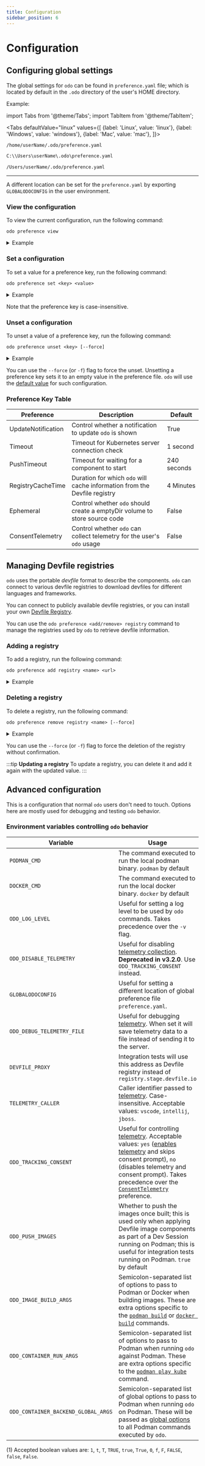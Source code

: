```yaml
---
title: Configuration
sidebar_position: 6
---
```

# Configuration

## Configuring global settings

The global settings for `odo` can be found in `preference.yaml` file; which is located by default in the `.odo` directory of the user's HOME directory.

Example:

import Tabs from '@theme/Tabs';
import TabItem from '@theme/TabItem';

<Tabs
defaultValue="linux"
values={[
{label: 'Linux', value: 'linux'},
{label: 'Windows', value: 'windows'},
{label: 'Mac', value: 'mac'},
]}>

<TabItem value="linux">

```sh
/home/userName/.odo/preference.yaml
```

</TabItem>

<TabItem value="windows">

```sh
C:\\Users\userName\.odo\preference.yaml
```

</TabItem>

<TabItem value="mac">

```sh
/Users/userName/.odo/preference.yaml
```

</TabItem>
</Tabs>

---
A  different location can be set for the `preference.yaml` by exporting `GLOBALODOCONFIG` in the user environment.

### View the configuration
To view the current configuration, run the following command:

```shell
odo preference view
```
<details>
<summary>Example</summary>

```shell
$ odo preference view
Preference parameters:
 PARAMETER           VALUE
 ConsentTelemetry    true
 Ephemeral           true
 PushTimeout
 RegistryCacheTime
 Timeout
 UpdateNotification

Devfile registries:
 NAME             URL                                SECURE
 StagingRegistry  https://registry.stage.devfile.io  No

```
</details>

### Set a configuration
To set a value for a preference key, run the following command:
```shell
odo preference set <key> <value>
```
<details>
<summary>Example</summary>

```shell
$ odo preference set updatenotification false
Global preference was successfully updated
```
</details>

Note that the preference key is case-insensitive.

### Unset a configuration
To unset a value of a preference key, run the following command:
```shell
odo preference unset <key> [--force]
```

<details>
<summary>Example</summary>

```shell
$ odo preference unset updatednotification
? Do you want to unset updatenotification in the preference (y/N) y
Global preference was successfully updated
```
</details>

You can use the `--force` (or `-f`) flag to force the unset.
Unsetting a preference key sets it to an empty value in the preference file. `odo` will use the [default value](./configure#preference-key-table) for such configuration.

### Preference Key Table

| Preference         | Description                                                              | Default     |
| ------------------ |--------------------------------------------------------------------------| ----------- |
| UpdateNotification | Control whether a notification to update `odo` is shown                    | True        |
| Timeout            | Timeout for Kubernetes server connection check                           | 1 second    |
| PushTimeout        | Timeout for waiting for a component to start                             | 240 seconds |
| RegistryCacheTime  | Duration for which `odo` will cache information from the Devfile registry  | 4 Minutes   |
| Ephemeral          | Control whether `odo` should create a emptyDir volume to store source code | False       |
| ConsentTelemetry   | Control whether `odo` can collect telemetry for the user's `odo` usage       | False       |


## Managing Devfile registries

`odo` uses the portable *devfile* format to describe the components. `odo` can connect to various devfile registries to download devfiles for different languages and frameworks.

You can connect to publicly available devfile registries, or you can install your own [Devfile Registry](https://devfile.io/docs/2.1.0/building-a-custom-devfile-registry).

You can use the `odo preference <add/remove> registry` command to manage the registries used by `odo` to retrieve devfile information.

### Adding a registry

To add a registry, run the following command:

```
odo preference add registry <name> <url>
```

<details>
<summary>Example</summary>

```
$ odo preference add registry StageRegistry https://registry.stage.devfile.io
New registry successfully added
```
</details>

### Deleting a registry

To delete a registry, run the following command:

```
odo preference remove registry <name> [--force]
```
<details>
<summary>Example</summary>

```
$ odo preference remove registry StageRegistry
? Are you sure you want to delete registry "StageRegistry" Yes
Successfully deleted registry
```
</details>

You can use the `--force` (or `-f`) flag to force the deletion of the registry without confirmation.


:::tip **Updating a registry**
To update a registry, you can delete it and add it again with the updated value.
:::

## Advanced configuration

This is a configuration that normal `odo` users don't need to touch.
Options here are mostly used for debugging and testing `odo` behavior.

### Environment variables controlling `odo` behavior

| Variable                            | Usage                                                                                                                                                                                                                                                                                                                                                                          | Since         | Example                                    |
|-------------------------------------|--------------------------------------------------------------------------------------------------------------------------------------------------------------------------------------------------------------------------------------------------------------------------------------------------------------------------------------------------------------------------------|---------------|--------------------------------------------|
| `PODMAN_CMD`                        | The command executed to run the local podman binary. `podman` by default                                                                                                                                                                                                                                                                                                       | v2.4.2        | `podman`                                   |
| `DOCKER_CMD`                        | The command executed to run the local docker binary. `docker` by default                                                                                                                                                                                                                                                                                                       | v2.4.2        | `docker`                                   |
| `ODO_LOG_LEVEL`                     | Useful for setting a log level to be used by `odo` commands. Takes precedence over the `-v` flag.                                                                                                                                                                                                                                                                              | v1.0.2        | 3                                          |
| `ODO_DISABLE_TELEMETRY`             | Useful for disabling [telemetry collection](https://github.com/redhat-developer/odo/blob/main/USAGE_DATA.md). **Deprecated in v3.2.0**. Use `ODO_TRACKING_CONSENT` instead.                                                                                                                                                                                                    | v2.1.0        | `true`                                     |
| `GLOBALODOCONFIG`                   | Useful for setting a different location of global preference file `preference.yaml`.                                                                                                                                                                                                                                                                                           | v0.0.19       | `~/.config/odo/preference.yaml`            |
| `ODO_DEBUG_TELEMETRY_FILE`          | Useful for debugging [telemetry](https://github.com/redhat-developer/odo/blob/main/USAGE_DATA.md). When set it will save telemetry data to a file instead of sending it to the server.                                                                                                                                                                                         | v3.0.0-alpha1 | `/tmp/telemetry_data.json`                 |
| `DEVFILE_PROXY`                     | Integration tests will use this address as Devfile registry instead of `registry.stage.devfile.io`                                                                                                                                                                                                                                                                             | v3.0.0-beta3  | `my-registry.example.com`                  |
| `TELEMETRY_CALLER`                  | Caller identifier passed to [telemetry](https://github.com/redhat-developer/odo/blob/main/USAGE_DATA.md). Case-insensitive. Acceptable values: `vscode`, `intellij`, `jboss`.                                                                                                                                                                                                  | v3.1.0        | `intellij`                                 |
| `ODO_TRACKING_CONSENT`              | Useful for controlling [telemetry](https://github.com/redhat-developer/odo/blob/main/USAGE_DATA.md). Acceptable values: `yes` ([enables telemetry](https://github.com/redhat-developer/odo/blob/main/USAGE_DATA.md) and skips consent prompt), `no` (disables telemetry and consent prompt). Takes precedence over the [`ConsentTelemetry`](#preference-key-table) preference. | v3.2.0        | `yes`                                      |
| `ODO_PUSH_IMAGES`                   | Whether to push the images once built; this is used only when applying Devfile image components as part of a Dev Session running on Podman; this is useful for integration tests running on Podman. `true` by default                                                                                                                                                          | v3.7.0        | `false`                                    |
| `ODO_IMAGE_BUILD_ARGS`              | Semicolon-separated list of options to pass to Podman or Docker when building images. These are extra options specific to the [`podman build`](https://docs.podman.io/en/latest/markdown/podman-build.1.html#options) or [`docker build`](https://docs.docker.com/engine/reference/commandline/build/#options) commands.                                                       | v3.11.0       | `--platform=linux/amd64;--no-cache`        |
| `ODO_CONTAINER_RUN_ARGS`            | Semicolon-separated list of options to pass to Podman when running `odo` against Podman. These are extra options specific to the [`podman play kube`](https://docs.podman.io/en/v3.4.4/markdown/podman-play-kube.1.html#options) command.                                                                                                                                      | v3.11.0       | `--configmap=/path/to/cm-foo.yml;--quiet`  |
| `ODO_CONTAINER_BACKEND_GLOBAL_ARGS` | Semicolon-separated list of global options to pass to Podman when running `odo` on Podman. These will be passed as [global options](https://docs.podman.io/en/latest/markdown/podman.1.html#global-options) to all Podman commands executed by `odo`.                                                                                                                          | v3.11.0       | `--root=/tmp/podman/root;--log-level=info` |


(1) Accepted boolean values are: `1`, `t`, `T`, `TRUE`, `true`, `True`, `0`, `f`, `F`, `FALSE`, `false`, `False`.